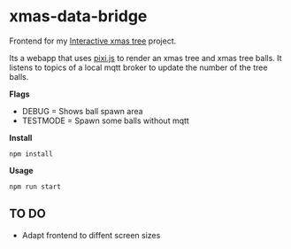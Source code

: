# xmas-data-bridge
Frontend for my [Interactive xmas tree](https://github.com/fancyn3rd?tab=projects#interactive-xmas-tree) project.

Its a webapp that uses [pixi.js](https://www.pixijs.com/) to render an xmas tree and xmas tree balls. It listens to topics of a local mqtt broker to update the number of the tree balls.

**Flags**
* DEBUG = Shows ball spawn area
* TESTMODE = Spawn some balls without mqtt

**Install**

    npm install


**Usage**

    npm run start


## TO DO
- Adapt frontend to diffent screen sizes

